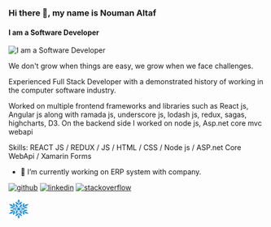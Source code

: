 ### Hi there 👋, my name is Nouman Altaf
#### I am a Software Developer
![I am a Software Developer](https://www.pointblankdevelopment.com.au/upload/pbd/react-redux-aspnetcore-1.jpg)

We don't grow when things are easy, we grow when we face challenges.

Experienced Full Stack Developer with a demonstrated history of working in the computer software industry.

Worked on multiple frontend frameworks and libraries such as React js, Angular js along with ramada js, underscore js, lodash js,  redux, sagas, highcharts, D3.
On the backend side I worked on node js, Asp.net core mvc webapi

Skills: REACT JS / REDUX / JS / HTML / CSS / Node js / ASP.net Core WebApi / Xamarin Forms

- 🔭 I’m currently working on ERP system with company. 


[<img src='https://cdn.jsdelivr.net/npm/simple-icons@3.0.1/icons/github.svg' alt='github' height='40'>](https://github.com/noumanaltaf)  [<img src='https://cdn.jsdelivr.net/npm/simple-icons@3.0.1/icons/linkedin.svg' alt='linkedin' height='40'>](https://www.linkedin.com/in/https://www.linkedin.com/in/nouman-altaf//)  [<img src='https://cdn.jsdelivr.net/npm/simple-icons@3.0.1/icons/stackoverflow.svg' alt='stackoverflow' height='40'>](https://stackoverflow.com/users/https://stackexchange.com/users/10554137/nouman-altaf)  

<a href='https://archiveprogram.github.com/'><img src='https://raw.githubusercontent.com/acervenky/animated-github-badges/master/assets/acbadge.gif' width='40' height='40'></a> 

